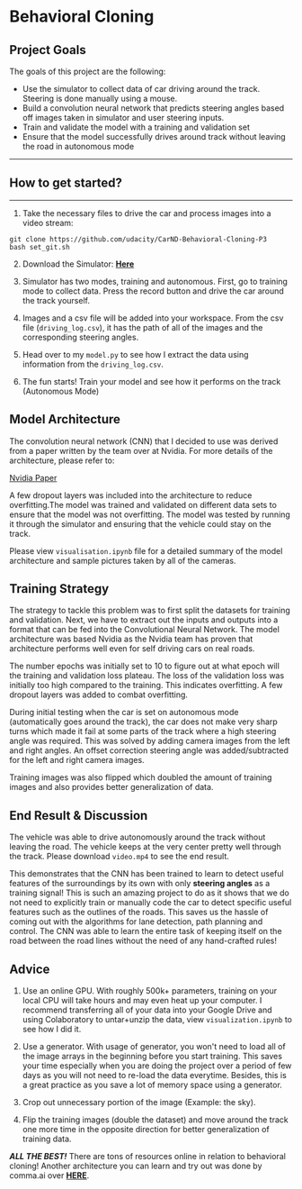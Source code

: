 # **Behavioral Cloning** 

## Project Goals

The goals of this project are the following:
* Use the simulator to collect data of car driving around the track. Steering is done manually using a mouse.
* Build a convolution neural network that predicts steering angles based off images taken in simulator and user steering inputs.
* Train and validate the model with a training and validation set
* Ensure that the model successfully drives around track without leaving the road in autonomous mode 

---

## How to get started?
---

1. Take the necessary files to drive the car and process images into a video stream:

```
git clone https://github.com/udacity/CarND-Behavioral-Cloning-P3
bash set_git.sh

```

2. Download the Simulator: [**Here**](https://github.com/udacity/self-driving-car-sim)

3. Simulator has two modes, training and autonomous. First, go to training mode to collect data. Press the record button and drive the car around the track yourself.

4. Images and a csv file will be added into your workspace. From the csv file (`driving_log.csv`), it has the path of all of the images and the corresponding steering angles.

5. Head over to my `model.py` to see how I extract the data using information from the `driving_log.csv`. 

6. The fun starts! Train your model and see how it performs on the track (Autonomous Mode)


## Model Architecture 


The convolution neural network (CNN) that I decided to use was derived from a paper written by the team over at Nvidia. For more details of the architecture, please refer to:

[Nvidia Paper](https://arxiv.org/pdf/1704.07911.pdf)

A few dropout layers was included into the architecture to reduce overfitting.The model was trained and validated on different data sets to ensure that the model was not overfitting. The model was tested by running it through the simulator and ensuring that the vehicle could stay on the track.

Please view `visualisation.ipynb` file for a detailed summary of the model architecture and sample pictures taken by all of the cameras.


## Training Strategy

The strategy to tackle this problem was to first split the datasets for training and validation. Next, we have to extract out the inputs and outputs into a format that can be fed into the Convolutional Neural Network. The model architecture was based Nvidia as the Nvidia team has proven that architecture performs well even for self driving cars on real roads.

The number epochs was initially set to 10 to figure out at what epoch will the training and validation loss plateau. The loss of the validation loss was initially too high compared to the training. This indicates overfitting. A few dropout layers was added to 
combat overfitting.

During initial testing when the car is set on autonomous mode (automatically goes around the track), the car does not make very sharp turns which made it fail at some parts of the track where a high steering angle was required. This was solved by adding camera images from the left and right angles. An offset correction steering angle was added/subtracted for the left and right camera images.

Training images was also flipped which doubled the amount of training images and also provides better generalization of data.

## End Result & Discussion

The vehicle was able to drive autonomously around the track without leaving the road. The vehicle keeps at the very center pretty well through the track. Please download `video.mp4` to see the end result.

This demonstrates that the CNN has been trained to learn to detect useful features of the surroundings by its own with only **steering angles** as a training signal! This is such an amazing project to do as it shows that we do not need to explicitly train or manually code the car to detect specific useful features such as the outlines of the roads. This saves us the hassle of coming out with the algorithms for lane detection, path planning and control. The CNN was able to learn the entire task of keeping itself on the road between the road lines without the need of any hand-crafted rules! 

## Advice

1. Use an online GPU. With roughly 500k+ parameters, training on your local CPU will take hours and may even heat up your computer. I recommend transferring all of your data into your Google Drive and using Colaboratory to untar+unzip the data, view `visualization.ipynb` to see how I did it.

2. Use a generator. With usage of generator, you won't need to load all of the image arrays in the beginning before you start training. This saves your time especially when you are doing the project over a period of few days as you will not need to re-load the data everytime.  Besides, this is a great practice as you save a lot of memory space using a generator.

3. Crop out unnecessary portion of the image (Example: the sky).

4. Flip the training images (double the dataset) and  move around the track one more time in the opposite direction for better generalization of training data.

***ALL THE BEST!*** There are tons of resources online in relation to behavioral cloning! Another architecture you can learn and try out was done by comma.ai over [**HERE**](https://github.com/commaai/research/blob/master/train_steering_model.py).



